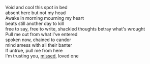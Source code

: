 Void and cool this spot in bed  
absent here but not my head  
Awake in morning mourning my heart  
beats still another day to kill  
free to say, free to write, 
shackled thoughts betray what's wrought  
Pull me out from what I've entered  
spoken now, chained to candor  
mind amess with all their banter  
If untrue, pull me from here  
I'm trusting you, [missed], loved one   



[missed]:https://soundcloud.com/greyhatmusic/missed
